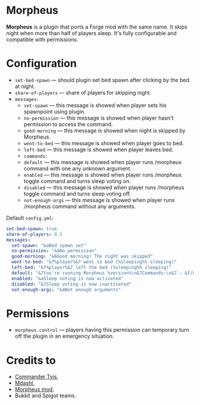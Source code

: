 # Morpheus

**Morpheus** is a plugin that ports a Forge mod with the same name. It skips night when more than half of players sleep. It's fully configurable and compatible with permissions. 

# Configuration

* `set-bed-spawn` &mdash; should plugin set bed spawn after clicking by the bed at night. 
* `share-of-players` &mdash; share of players for skipping night. 
* `messages: `
  * `set-spawn` &mdash; this message is showed when player sets his spawnpoint using plugin. 
  * `no-permission` &mdash; this message is showed when player hasn't permission to access the command. 
  * `good-morning` &mdash; this message is showed when night is skipped by Morpheus. 
  * `went-to-bed` &mdash; this message is showed when player goes to bed. 
  * `left-bed` &mdash; this message is showed when player leaves bed. 
  * `commands: `
  * `default` &mdash; this message is showed when player runs /morpheus command with one any unknown argument. 
  * `enabled` &mdash; this message is showed when player runs /morpheus toggle command and turns sleep voting on. 
  * `disabled` &mdash; this message is showed when player runs /morpheus toggle command and turns sleep voting off. 
  * `not-enough-args` &mdash; this message is showed when player runs /morpheus command without any arguments. 

Default `config.yml`: 

```yaml
set-bed-spawn: true
share-of-players: 0.5
messages:
  set-spawn: "&aBed spawn set"
  no-permission: "&4No permission"
  good-morning: "&6Good morning! The night was skipped"
  went-to-bed: "&f%player%&7 went to bed (%sleeping%% sleeping)"
  left-bed: "&f%player%&7 left the bed (%sleeping%% sleeping)"
  default: "&7You're running Morpheus %version%\n&7Commands:\n&7 — &f/morpheus toggle&7: toggle the plugin"
  enabled: "&aSleep voting is now activated"
  disabled: "&7Sleep voting is now inactivated"
  not-enough-args: "&4Not enough arguments"
```

# Permissions

* `morpheus.control`  &mdash; players having this permission can temporary turn off the plugin in an emergency situation. 

# Credits to

* [Commander Tvis](https://github.com/CommanderTvis), 
* [Mdashl](https://github.com/Mdashl), 
* [Morpheus mod](https://github.com/Quetzi/Morpheus), 
* Bukkit and Spigot teams.
